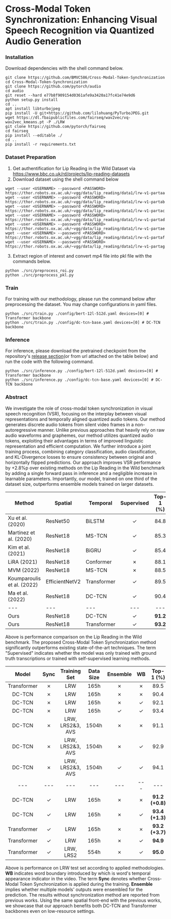 # Cross-Modal Token Synchronization: Enhancing Visual Speech Recognition via Quantized Audio Generation

### Installation

Download dependencies with the shell command below.
```shell
git clone https://github.com/BMVC586/Cross-Modal-Token-Synchronization
cd Cross-Modal-Token-Synchronization
git clone https://github.com/pytorch/audio
cd audio
git reset --hard e77b8f909154d0361afe9a3420a17fc41e74e9d6
python setup.py install
cd ..
apt install libturbojpeg
pip install -U git+https://github.com/lilohuang/PyTurboJPEG.git
wget https://dl.fbaipublicfiles.com/fairseq/wav2vec/vq-wav2vec_kmeans.pt -P ./LRW
git clone https://github.com/pytorch/fairseq
cd fairseq
pip install --editable ./
cd ..
pip install -r requirements.txt
```

### Dataset Preparation

1. Get authentification for Lip Reading in the Wild Dataset via https://www.bbc.co.uk/rd/projects/lip-reading-datasets
2. Download dataset using the shell command below

```shell
wget --user <USERNAME> --password <PASSWORD> https://thor.robots.ox.ac.uk/~vgg/data/lip_reading/data1/lrw-v1-partaa
wget --user <USERNAME> --password <PASSWORD> https://thor.robots.ox.ac.uk/~vgg/data/lip_reading/data1/lrw-v1-partab
wget --user <USERNAME> --password <PASSWORD> https://thor.robots.ox.ac.uk/~vgg/data/lip_reading/data1/lrw-v1-partac
wget --user <USERNAME> --password <PASSWORD> https://thor.robots.ox.ac.uk/~vgg/data/lip_reading/data1/lrw-v1-partad
wget --user <USERNAME> --password <PASSWORD> https://thor.robots.ox.ac.uk/~vgg/data/lip_reading/data1/lrw-v1-partae
wget --user <USERNAME> --password <PASSWORD> https://thor.robots.ox.ac.uk/~vgg/data/lip_reading/data1/lrw-v1-partaf
wget --user <USERNAME> --password <PASSWORD> https://thor.robots.ox.ac.uk/~vgg/data/lip_reading/data1/lrw-v1-partag
```
3. Extract region of interest and convert mp4 file into pkl file with the commands below.
```shell
python ./src/preprocess_roi.py
python ./src/preprocess_pkl.py
```

### Train
For training with our methodology, please run the command below after preprocessing the dataset. You may change configurations in yaml files.
```shell
python ./src/train.py ./config/bert-12l-512d.yaml devices=[0] # Transformer backbone
python ./src/train.py ./config/dc-tcn-base.yaml devices=[0] # DC-TCN backbone
```

### Inference

For inference, please download the pretrained checkpoint from the repository's [release section](https://github.com/BMVC586/Cross-Modal-Token-Synchronization/releases)(or from url attached on the table below) and run the code with the following command.
```shell
python ./src/inference.py ./config/bert-12l-512d.yaml devices=[0] # Transformer backbone
python ./src/inference.py ./config/dc-tcn-base.yaml devices=[0] # DC-TCN backbone
```

### Abstract

We investigate the role of cross-modal token synchronization in visual speech recognition (VSR), focusing on the interplay between visual representations and temporally aligned quantized audio tokens. Our method generates discrete audio tokens from silent video frames in a non-autoregressive manner. Unlike previous approaches that heavily rely on raw audio waveforms and graphemes, our method utilizes quantized audio tokens, exploiting their advantages in terms of improved linguistic representation and efficient computation. We further introduce a joint training process, combining category classification, audio classification, and KL-Divergence losses to ensure consistency between original and horizontally flipped predictions. Our approach improves VSR performance by +2.8\%p over existing methods on the Lip Reading in the Wild benchmark by adding a single forward pass in inference and a negligible increase in learnable parameters. Importantly, our model, trained on one third of the dataset size, outperforms ensemble models trained on larger datasets.

| Method              | Spatial        | Temporal    | Supervised | Top-1 (%) | 
| ------------------- | -------------- | ----------- | :----------: | :---------: |
| Xu et al.  (2020)          | ResNet50       | BiLSTM      | ✓          | 84.8      |
| Martinez et al. (2020)     | ResNet18       | MS-TCN      | ✓          | 85.3      |
| Kim et al. (2021) | ResNet18       | BiGRU       | ✓          | 85.4      |
| LiRA    (2021)   | ResNet18       | Conformer   | ✗          | 88.1      |
| MVM        (2022)    | ResNet18       | MS-TCN      | ✗          | 88.5      |
| Koumparoulis et al. (2022) | EfficientNetV2 | Transformer | ✓          | 89.5      |
| Ma et al.  (2022)    | ResNet18       | DC-TCN      | ✓          | 90.4      |
| ---                 | ---            | ---         | ---        | ---       |
| Ours                | ResNet18       | DC-TCN      | ✓          | **91.2**  |
| Ours                | ResNet18       | Transformer | ✓          | **93.2**  |

Above is performance comparison on the Lip Reading in the Wild benchmark. The proposed Cross-Modal Token Synchronization method significantly outperforms existing state-of-the-art techniques. The term "Supervised" indicates whether the model was only trained with ground truth transcriptions or trained with self-supervised learning methods.


| Model       | Sync | Training Set     | Data Size | Ensemble | WB  | Top-1 (%)       | Checkpoints |
| :-----------: | :----: | :----------------: | :---------: | :--------: | :---: | :---------------: | :---: |
| Transformer | ✗    | LRW              | 165h      | ✗        | ✗   | 89.5            | - |
| DC-TCN      | ✗    | LRW              | 165h      | ✗        | ✗   | 90.4            | - |
| DC-TCN      | ✗    | LRW              | 165h      | ✗        | ✓   | 92.1            | - |
| DC-TCN      | ✗    | LRW              | 165h      | ✓        | ✓   | 93.4            | - |
| DC-TCN      | ✗    | LRW, LRS2&3, AVS | 1504h     | ✗        | ✗   | 91.1            | - |
| DC-TCN      | ✗    | LRW, LRS2&3, AVS | 1504h     | ✗        | ✓   | 92.9            | - |
| DC-TCN      | ✗    | LRW, LRS2&3, AVS | 1504h     | ✓        | ✓   | 94.1            | - |
| ---      | ---    | --- | ---     | ---        | ---   | ---            | --- |
| DC-TCN      | ✓    | LRW              | 165h      | ✗        | ✗   | **91.2 (+0.8)** | [🔗](https://github.com/BMVC586/Cross-Modal-Token-Synchronization/releases/download/v1/LRW-Checkpoints_tcn-epoch.74-step.95475-audioloss10.ckpt) |
| DC-TCN      | ✓    | LRW              | 165h      | ✗        | ✓   | **93.4 (+1.3)** | [🔗](https://github.com/BMVC586/Cross-Modal-Token-Synchronization/releases/download/v1/LRW-Checkpoints_dc-tcn-resnet18-base-audio10-fixmixup-WB-4GPU-BEST-epoch.75-step.96748.ckpt) |
| Transformer | ✓    | LRW              | 165h      | ✗        | ✗   | **93.2 (+3.7)** | [🔗](https://github.com/BMVC586/Cross-Modal-Token-Synchronization/releases/download/v1/LRW-Checkpoints_xtransformer-epoch.144-step.184585-0.9319.ckpt) |
| Transformer | ✓    | LRW              | 165h      | ✗        | ✓   | **94.9**        | [🔗](https://github.com/BMVC586/Cross-Modal-Token-Synchronization/releases/download/v1/LRW-Checkpoints_xtransformer-wb-epoch.148-step.189677-0.9493.ckpt)|
| Transformer | ✓    | LRW, LRS2        | 554h      | ✗        | ✓   | **95.0**        | [🔗](https://github.com/BMVC586/Cross-Modal-Token-Synchronization/releases/download/v1/LRW-Checkpoints_xtransformer-wb-epoch.146-step.187131-0.9497.ckpt) |

Above is performance on LRW test set according to applied methodologies. **WB** indicates word boundary introduced by which is word's temporal appearance indicator in the video. The term **Sync** denotes whether Cross-Modal Token Synchronization is applied during the training. **Ensemble** implies whether multiple models' outputs were ensembled for the prediction. The results without synchronization method are reported from previous works. Using the same spatial front-end with the previous works, we showcase that our approach benefits both DC-TCN and Transformer backbones even on low-resource settings.

